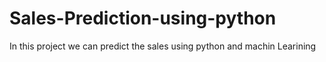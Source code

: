 # Sales-Prediction-using-python
In this project we can predict the sales using python and machin Learining
